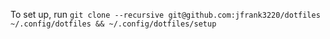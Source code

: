 To set up, run `git clone --recursive
git@github.com:jfrank3220/dotfiles ~/.config/dotfiles && ~/.config/dotfiles/setup`

